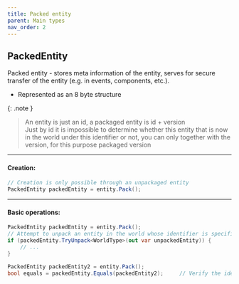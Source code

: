 ```yaml
---
title: Packed entity
parent: Main types
nav_order: 2
---
```


## PackedEntity
Packed entity - stores meta information of the entity, serves for secure transfer of the entity (e.g. in events, components, etc.).
- Represented as an 8 byte structure

{: .note }
> An entity is just an id, a packaged entity is id + version  
> Just by id it is impossible to determine whether this entity that is now in the world under this identifier or not, you can only together with the version, for this purpose packaged version

___

#### Creation:
```csharp
// Creation is only possible through an unpackaged entity
PackedEntity packedEntity = entity.Pack();
```

___

#### Basic operations:
```csharp
PackedEntity packedEntity = entity.Pack();
// Attempt to unpack an entity in the world whose identifier is specified via the type parameter, returns true if the entity is successfully unpacked, in out unpacked entity
if (packedEntity.TryUnpack<WorldType>(out var unpackedEntity)) {
    // ...
}

PackedEntity packedEntity2 = entity.Pack();
bool equals = packedEntity.Equals(packedEntity2);     // Verify the identity of the packaged entities
```